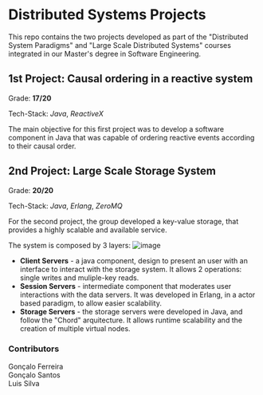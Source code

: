 # Distributed Systems Projects

This repo contains the two projects developed as part of the "Distributed System Paradigms" and "Large Scale Distributed Systems" courses integrated in our Master's degree in Software Engineering.

## 1st Project: Causal ordering in a reactive system

Grade: **17/20**  

Tech-Stack: *Java*, *ReactiveX*

The main objective for this first project was to develop a software component in Java that was capable of ordering reactive events according to their causal order. 

## 2nd Project: Large Scale Storage System

Grade: **20/20**  

Tech-Stack: *Java*, *Erlang*, *ZeroMQ*

For the second project, the group developed a key-value storage, that provides a highly scalable and available service.

The system is composed by 3 layers:
![image](https://github.com/GoncaloPereiraFigueiredoFerreira/Distributed-Systems-Projects/assets/62027657/7ad2c46a-ff36-4708-903e-be9b91587e7c)


- **Client Servers** - a java component, design to present an user with an interface to interact with the storage system. It allows 2 operations: single writes and muliple-key reads.
- **Session Servers** - intermediate component that moderates user interactions with the data servers. It was developed in Erlang, in a actor based paradigm, to allow easier scalability.
- **Storage Servers** - the storage servers were developed in Java, and follow the "Chord" arquitecture. It allows runtime scalability and the creation of multiple virtual nodes.


### Contributors
Gonçalo Ferreira  
Gonçalo Santos  
Luis Silva  



